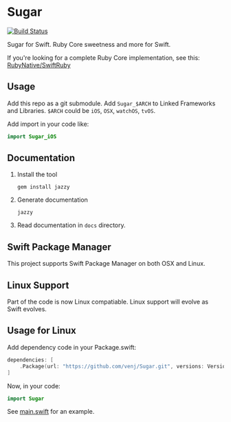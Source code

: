 Sugar
=====

[![Build Status](https://travis-ci.org/venj/Sugar.svg?branch=master)](https://travis-ci.org/venj/Sugar)

Sugar for Swift. Ruby Core sweetness and more for Swift. 

If you're looking for a complete Ruby Core implementation, see this: [RubyNative/SwiftRuby](https://github.com/RubyNative/SwiftRuby)

Usage
-----

Add this repo as a git submodule. Add `Sugar_$ARCH` to Linked Frameworks and Libraries. `$ARCH` could be `iOS`, `OSX`, `watchOS`, `tvOS`. 

Add import in your code like:

```swift
import Sugar_iOS 
```

Documentation
-------------

1. Install the tool

	```
	gem install jazzy
	```

2. Generate documentation

	```
	jazzy
	```

3. Read documentation in `docs` directory.

Swift Package Manager
---------------------

This project supports Swift Package Manager on both OSX and Linux.

Linux Support
-------------

Part of the code is now Linux compatiable. Linux support will evolve as Swift evolves.

Usage for Linux
---------------

Add dependency code in your Package.swift:

```swift
dependencies: [
    .Package(url: "https://github.com/venj/Sugar.git", versions: Version(0,0,1) ..< Version(1,0,0)),
]
```

Now, in your code:

```swift
import Sugar
```

See [main.swift](https://github.com/venj/SugarTest/blob/master/Sources/main.swift) for an example.
